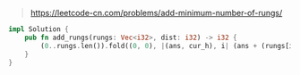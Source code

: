 > https://leetcode-cn.com/problems/add-minimum-number-of-rungs/

``` rust
impl Solution {
    pub fn add_rungs(rungs: Vec<i32>, dist: i32) -> i32 {
        (0..rungs.len()).fold((0, 0), |(ans, cur_h), i| (ans + (rungs[i] - cur_h - 1) / dist, rungs[i])).0
    }
}
```